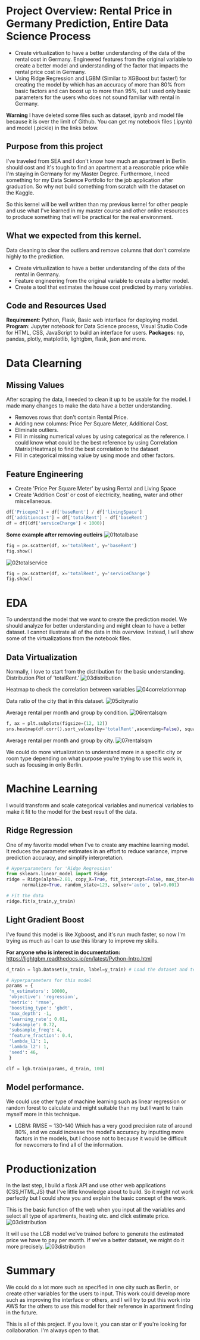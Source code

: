 # Project Overview: Rental Price in Germany Prediction, Entire Data Science Process
- Create virtualization to have a better understanding of the data of the rental cost in Germany.
Engineered features from the original variable to create a better model and understanding of the factor that impacts the rental price cost in Germany.
- Using Ridge Regression and LGBM (Similar to XGBoost but faster!) for creating the model by which has an accuracy of more than 80% from basic factors and can boost up to more than 95%, but I used only basic parameters for the users who does not sound familiar with rental in Germany.

**Warning** I have deleted some files such as dataset, ipynb and model file because it is over the limit of Github. You can get my notebook files (.ipynb) and model (.pickle) in the links below.

## Purpose from this project

I've traveled from SEA and I don't know how much an apartment in Berlin should cost and it's tough to find an apartment at a reasonable price while I'm staying in Germany for my Master Degree. Furthermore, I need something for my Data Science Portfolio for the job application after graduation. So why not build something from scratch with the dataset on the Kaggle.

So this kernel will be well written than my previous kernel for other people and use what I've learned in my master course and other online resources to produce something that will be practical for the real environment.

## What we expected from this kernel.
Data cleaning to clear the outliers and remove columns that don't correlate highly to the prediction.
- Create virtualization to have a better understanding of the data of the rental in Germany.
- Feature engineering from the original variable to create a better model.
- Create a tool that estimates the house cost predicted by many variables.

## Code and Resources Used
**Requirement**: Python, Flask, Basic web interface for deploying model.
**Program**: Jupyter notebook for Data Science process, Visual Studio Code for HTML, CSS, JavaScript to build an interface for users.
**Packages**: np, pandas, plotly, matplotlib, lightgbm, flask, json and more.

# Data Clearning

## Missing Values
After scraping the data, I needed to clean it up to be usable for the model. I made many changes to make the data have a better understanding.
- Removes rows that don't contain Rental Price.
- Adding new columns: Price Per Square Meter, Additional Cost.
- Eliminate outliers.
- Fill in missing numerical values by using categorical as the reference. I could know what could be the best reference by using Correlation Matrix(Heatmap) to find the best correlation to the dataset
- Fill in categorical missing value by using mode and other factors.


## Feature Engineering
- Create 'Price Per Square Meter' by using Rental and Living Space
- Create 'Addition Cost' or cost of electricity, heating, water and other miscellaneous.
```Python
df['Pricepm2'] = df['baseRent'] / df['livingSpace']
df['additioncost'] = df['totalRent'] - df['baseRent']
df = df[(df['serviceCharge'] < 1000)]
```

**Some example after removing outleirs**
![01totalbase](link)
```Python
fig = px.scatter(df, x='totalRent', y='baseRent')
fig.show()
```

![02totalservice](link)
```Python
fig = px.scatter(df, x='totalRent', y='serviceCharge')
fig.show()
```

# EDA
To understand the model that we want to create the prediction model. We should analyze for better understanding and might clean to have a better dataset. I cannot illustrate all of the data in this overview. Instead, I will show some of the virtualizations from the notebook files.

## Data Virtualization
Normally, I love to start from the distribution for the basic understanding. Distribution Plot of 'totalRent.'
![03distribution](link)



Heatmap to check the correlation between variables
![04correlationmap](link)


Data ratio of the city that in this dataset.
![05cityratio](link)

Average rental per month and group by condition.
![06rentalsqm](link)
```Python
f, ax = plt.subplots(figsize=(12, 12))
sns.heatmap(df.corr().sort_values(by='totalRent',ascending=False), square = True,fmt='.2f' ,annot = True)
```

Average rental per month and group by city.
![07rentalsqm](link)

We could do more virtualization to understand more in a specific city or room type depending on what purpose you're trying to use this work in, such as focusing in only Berlin.

# Machine Learning
I would transform and scale categorical variables and numerical variables to make it fit to the model for the best result of the data.

## Ridge Regression
One of my favorite model when I've to create any machine learning model. It reduces the parameter estimates in an effort to reduce variance, imprve prediction accuracy, and simplify interpretation.
```Python
# Hyperparameters for 'Ridge Regression'
from sklearn.linear_model import Ridge
ridge = Ridge(alpha=2.81, copy_X=True, fit_intercept=False, max_iter=None,
      normalize=True, random_state=123, solver='auto', tol=0.001)

# Fit the data
ridge.fit(x_train,y_train)
```
## Light Gradient Boost
I've found this model is like Xgboost, and it's run much faster, so now I'm trying as much as I can to use this library to improve my skills.

**For anyone who is interest in documentation:** https://lightgbm.readthedocs.io/en/latest/Python-Intro.html
```Python
d_train = lgb.Dataset(x_train, label=y_train) # Load the dataset and test

# Hyperparameters for this model
params = {
 'n_estimators': 10000,
 'objective': 'regression',
 'metric': 'rmse',
 'boosting_type': 'gbdt',
 'max_depth': -1,
 'learning_rate': 0.01,
 'subsample': 0.72,
 'subsample_freq': 4,
 'feature_fraction': 0.4,
 'lambda_l1': 1,
 'lambda_l2': 1,
 'seed': 46,
 }

clf = lgb.train(params, d_train, 100)
```

## Model performance.
We could use other type of machine learning such as linear regression or random forest to calculate and might suitable than my but I want to train myself more in this technique.
- LGBM: RMSE ~ 130-140
Which has a very good precision rate of around 80%, and we could increase the model's accuracy by inputting more factors in the models, but I choose not to because it would be difficult for newcomers to find all of the information.

# Productionization
In the last step, I build a flask API and use other web applications (CSS,HTML,JS) that I've little knowledge about to build. So it might not work perfectly but I could show you and explain the basic concept of the work.

This is the basic function of the web when you input all the variables and select all type of apartments, heating etc. and click estimate price.
![03distribution](link)

It will use the LGB model we've trained before to generate the estimated price we have to pay per month. If we've a better dataset, we might do it more precisely.
![03distribution](link)

# Summary
We could do a lot more such as specified in one city such as Berlin, or create other variables for the users to input. This work could develop more such as improving the interface or others, and I will try to put this work into AWS for the others to use this model for their reference in apartment finding in the future.

This is all of this project. If you love it, you can star or if you're looking for collaboration. I'm always open to that.
